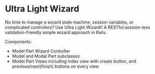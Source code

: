 Ultra Light Wizard
==================

No time to manage a wizard state machine, session variables, or complicated controllers? Use Ultra Light Wizard!! A RESTful session-less validation-friendly simple wizard approach in Rails.

Components:
- Model Part Wizard Controller
- Model and Model Part subclasses
- Model Part Views including index view with create  button, and previous/next(finish) buttons on every view